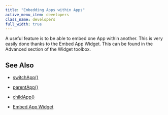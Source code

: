 ```yaml
---
title: "Embedding Apps within Apps"
active_menu_item: developers
class_name: developers
full_width: true
---
```



A useful feature is to be able to embed one App within another. This is very easily done thanks to the Embed App Widget. This can be found in the Advanced section of the Widget toolbox.

## See Also

 - [switchApp()](../../../scripting-apis/client-api/app-functions/switchapp)

 - [parentApp()](../../../scripting-apis/client-api/app-functions/parentapp)

 - [childApp()](../../../scripting-apis/client-api/app-functions/childapp)

 - [Embed App Widget](../../widget-properties-events/advanced/embed-app)

